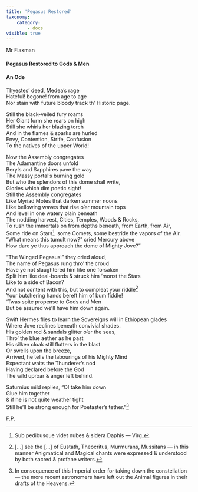 ```yaml
---
title: 'Pegasus Restored'
taxonomy:
    category:
        - docs
visible: true
---
```


<div class="author">Mr Flaxman</div>

#### Pegasus Restored to Gods & Men  
  
#### An Ode  
  
Thyestes’ deed, Medea’s rage  
Hateful! begone! from age to age  
Nor stain with future bloody track th’ Historic page.  
  
Still the black-veiled fury roams  
Her Giant form she rears on high  
Still she whirls her blazing torch  
And in the flames & sparks are hurled  
Envy, Contention, Strife, Confusion  
To the natives of the upper World!  
  
Now the Assembly congregates  
The Adamantine doors unfold  
Beryls and Sapphires pave the way  
The Massy portal’s burning gold  
But who the splendors of this dome shall write,  
Glories which dim poetic sight!  
Still the Assembly congregates  
Like Myriad Motes that darken summer noons  
Like bellowing waves that rise o’er mountain tops  
And level in one watery plain beneath  
The nodding harvest, Cities, Temples, Woods & Rocks,  
To rush the immortals on from depths beneath, from Earth, from Air,  
Some ride on Stars[^1], some Comets, some bestride the vapors of the Air.  
“What means this tumult now?” cried Mercury above  
How dare ye thus approach the dome of Mighty Jove?”  
  
“The Winged Pegasus!” they cried aloud,  
The name of Pegasus rung thro’ the croud  
Have ye not slaughtered him like one forsaken  
Split him like deal-boards & struck him ‘monst the Stars  
Like to a side of Bacon?  
And not content with this, but to compleat your riddle[^2]  
Your butchering hands bereft him of bum fiddle!  
‘Twas spite propense to Gods and Men  
But be assured we’ll have him down again.  
  
Swift Hermes flies to learn the Sovereigns will in Ethiopean glades  
Where Jove reclines beneath convivial shades.  
His golden rod & sandals glitter o’er the seas,  
Thro’ the blue aether as he past  
His silken cloak still flutters in the blast  
Or swells upon the breeze,  
Arrived, he tells the labourings of his Mighty Mind  
Expectant waits the Thunderer’s nod  
Having declared before the God  
The wild uproar & anger left behind.  
  
Saturnius mild replies, “O! take him down  
Glue him together  
& if he is not quite weather tight  
Still he’ll be strong enough for Poetaster’s tether.”[^3]  
  
F.P.

[^1]: Sub pedibusque videt nubes & sidera Daphis — Virg.  
  
[^2]: <span data-tippy="Greek text" class="red">[...]</span> see the <span data-tippy="Greek text" class="red">[...]</span> of Eustath, Theocritus, Murmurans, Mussitans — in this manner Anigmatical and Magical chants were expressed & understood by both sacred & profane writers.  
  
[^3]: In consequence of this Imperial order for taking down the constellation — the more recent astronomers have left out the Animal figures in their drafts of the Heavens.  
